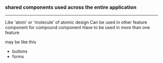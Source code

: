### shared components used across the entire application
---
Like 'atom' or 'molecule' of atomic design
Can be used in other feature component for compound component
Have to be used in more than one feature

may be like this

* buttons
* forms